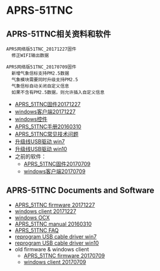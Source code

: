 # APRS-51TNC


## APRS-51TNC相关资料和软件

```
APRS网络版51TNC_20171227固件
  修正WIFI输出数据

APRS网络版51TNC_20170709固件
  新增气象信标支持PM2.5数据
  气象模块需要同时升级支持PM2.5
  气象信标自动关闭自定义信息
  如果不含有PM2.5数据，则允许插入自定义信息
```
* [APRS_51TNC固件20171227](https://github.com/BH4TDV/APRS-51TNC/raw/master/firmware/APRS_51TNC_20171227.exe)
* [windows客户端20171227](https://github.com/BH4TDV/APRS-51TNC/raw/master/windows-client/51TNC_PC_client_20171227.rar)
* [windows控件](https://github.com/BH4TDV/APRS-51TNC/raw/master/windows-client/OCX.zip)
* [APRS_51TNC手册20160310](https://github.com/BH4TDV/APRS-51TNC/raw/master/doc/APRS_51TNC_MANUAL_20160310_BH4TDV.pdf)
* [APRS_51TNC常见技术问题](https://github.com/BH4TDV/APRS-51TNC/raw/master/doc/APRS_51TNC_FAQ.pdf)
* [升级线USB驱动 win7](https://github.com/BH4TDV/APRS-51TNC/raw/master/usb-driver/CH341SER_XP_WIN7.rar)
* [升级线USB驱动 win10](https://github.com/BH4TDV/APRS-51TNC/raw/master/usb-driver/CH341SerSetup_5Lg_win10.rar)
* 之前的软件：
  * [APRS_51TNC固件20170709](https://github.com/BH4TDV/APRS-51TNC/raw/master/firmware/APRS_51TNC_20170709.exe)
  * [windows客户端20170709](https://github.com/BH4TDV/APRS-51TNC/raw/master/windows-client/51TNC_PC_client_20170209.rar)


## APRS-51TNC Documents and Software

* [APRS_51TNC firmware 20171227](https://github.com/BH4TDV/APRS-51TNC/raw/master/firmware/APRS_51TNC_20171227.exe)
* [windows client 20171227](https://github.com/BH4TDV/APRS-51TNC/raw/master/windows-client/51TNC_PC_client_20171227.rar)
* [windows OCX](https://github.com/BH4TDV/APRS-51TNC/raw/master/windows-client/OCX.zip)
* [APRS_51TNC manual 20160310](https://github.com/BH4TDV/APRS-51TNC/raw/master/doc/APRS_51TNC_MANUAL_20160310_BH4TDV.pdf)
* [APRS_51TNC FAQ ](https://github.com/BH4TDV/APRS-51TNC/raw/master/doc/APRS_51TNC_FAQ.pdf)
* [reprogram USB cable driver win7](https://github.com/BH4TDV/APRS-51TNC/raw/master/usb-driver/CH341SER_XP_WIN7.rar)
* [reprogram USB cable driver win10](https://github.com/BH4TDV/APRS-51TNC/raw/master/usb-driver/CH341SerSetup_5Lg_win10.rar)
* old firmware & windows client
  * [APRS_51TNC firmware 20170709](https://github.com/BH4TDV/APRS-51TNC/raw/master/firmware/APRS_51TNC_20170709.exe)
  * [windows client 20170709](https://github.com/BH4TDV/APRS-51TNC/raw/master/windows-client/51TNC_PC_client_20170209.rar)

